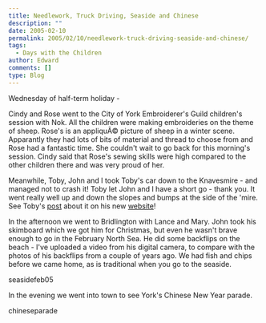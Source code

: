 ```yaml
---
title: Needlework, Truck Driving, Seaside and Chinese
description: ""
date: 2005-02-10
permalink: 2005/02/10/needlework-truck-driving-seaside-and-chinese/
tags:
  - Days with the Children
author: Edward
comments: []
type: Blog
---
```


Wednesday of half-term holiday -

Cindy and Rose went to the City of York Embroiderer\'s Guild children\'s
session with Nok. All the children were making embroideries on the theme
of sheep. Rose\'s is an appliquÃ© picture of sheep in a winter scene.
Apparantly they had lots of bits of material and thread to choose from
and Rose had a fantastic time. She couldn\'t wait to go back for this
morning\'s session. Cindy said that Rose\'s sewing skills were high
compared to the other children there and was very proud of her.

Meanwhile, Toby, John and I took Toby\'s car down to the Knavesmire -
and managed not to crash it! Toby let John and I have a short go - thank
you. It went really well up and down the slopes and bumps at the side of
the \'mire. See Toby\'s [post][1] about it on his new [website][2]!

In the afternoon we went to Bridlington with Lance and Mary. John took
his skimboard which we got him for Christmas, but even he wasn\'t brave
enough to go in the February North Sea. He did some backflips on the
beach - I\'ve uploaded a video from his digital camera, to compare with
the photos of his backflips from a couple of years ago. We had fish and
chips before we came home, as is traditional when you go to the seaside.

<wpg2>seasidefeb05</wpg2>

In the evening we went into town to see York\'s Chinese New Year parade.

<wpg2>chineseparade</wpg2>



[1]: https://toby.aldreth.com/2005/02/09/great_day.html
[2]: https://toby.aldreth.com
